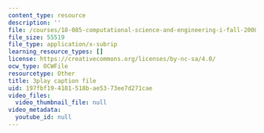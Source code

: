 ```yaml
---
content_type: resource
description: ''
file: /courses/18-085-computational-science-and-engineering-i-fall-2008/197fbf194181518bae5373ee7d271cae_Siqu0aOOQCM.vtt
file_size: 55519
file_type: application/x-subrip
learning_resource_types: []
license: https://creativecommons.org/licenses/by-nc-sa/4.0/
ocw_type: OCWFile
resourcetype: Other
title: 3play caption file
uid: 197fbf19-4181-518b-ae53-73ee7d271cae
video_files:
  video_thumbnail_file: null
video_metadata:
  youtube_id: null
---
```

